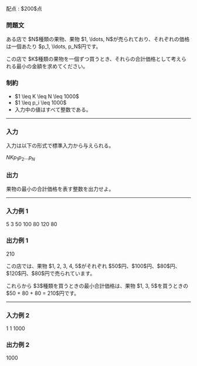 
<div>

<span>

<span>

<p>
配点 : $200$点
</p>

<div>

<section>

### **問題文**

<p>
ある店で $N$種類の果物、果物 $1, \ldots, N$が売られており、それぞれの価格は一個あたり $p_1, \ldots, p_N$円です。
</p>

<p>
この店で $K$種類の果物を一個ずつ買うとき、それらの合計価格として考えられる最小の金額を求めてください。
</p>

</section>

</div>

<div>

<section>

### **制約**

<ul>

<li>
$1 \leq K \leq N \leq 1000$
</li>

<li>
$1 \leq p_i \leq 1000$
</li>

<li>
入力中の値はすべて整数である。
</li>

</ul>

</section>

</div>

---

<div>

<div>

<section>

### **入力**

<p>
入力は以下の形式で標準入力から与えられる。
</p>

<div>

$N$$K$$p_1$$p_2$$\ldots$$p_N$
</div>

</section>

</div>

<div>

<section>

### **出力**

<p>
果物の最小の合計価格を表す整数を出力せよ。
</p>

</section>

</div>

</div>

---

<div>

<section>

### **入力例 1**

<div>

5 3
50 100 80 120 80

</div>

</section>

</div>

<div>

<section>

### **出力例 1**

<div>

210

</div>

<p>
この店では、果物 $1, 2, 3, 4, 5$がそれぞれ $50$円、$100$円、$80$円、$120$円、$80$円で売られています。
</p>

<p>
これらから $3$種類を買うときの最小合計価格は、果物 $1, 3, 5$を買うときの $50 + 80 + 80 = 210$円です。
</p>

</section>

</div>

---

<div>

<section>

### **入力例 2**

<div>

1 1
1000

</div>

</section>

</div>

<div>

<section>

### **出力例 2**

<div>

1000

</div>

</section>

</div>

</span>

</span>

</div>
